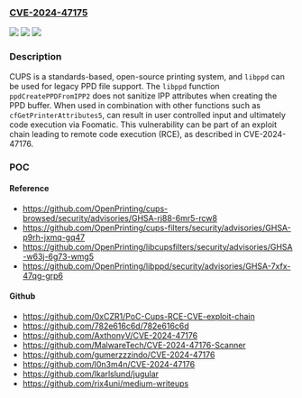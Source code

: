 ### [CVE-2024-47175](https://cve.mitre.org/cgi-bin/cvename.cgi?name=CVE-2024-47175)
![](https://img.shields.io/static/v1?label=Product&message=libppd&color=blue)
![](https://img.shields.io/static/v1?label=Version&message=%3D%20%3C%3D%202.1b1%20&color=brighgreen)
![](https://img.shields.io/static/v1?label=Vulnerability&message=CWE-20%3A%20Improper%20Input%20Validation&color=brighgreen)

### Description

CUPS is a standards-based, open-source printing system, and `libppd` can be used for legacy PPD file support. The `libppd` function `ppdCreatePPDFromIPP2` does not sanitize IPP attributes when creating the PPD buffer. When used in combination with other functions such as `cfGetPrinterAttributes5`, can result in user controlled input and ultimately code execution via Foomatic. This vulnerability can be part of an exploit chain leading to remote code execution (RCE), as described in CVE-2024-47176.

### POC

#### Reference
- https://github.com/OpenPrinting/cups-browsed/security/advisories/GHSA-rj88-6mr5-rcw8
- https://github.com/OpenPrinting/cups-filters/security/advisories/GHSA-p9rh-jxmq-gq47
- https://github.com/OpenPrinting/libcupsfilters/security/advisories/GHSA-w63j-6g73-wmg5
- https://github.com/OpenPrinting/libppd/security/advisories/GHSA-7xfx-47qg-grp6

#### Github
- https://github.com/0xCZR1/PoC-Cups-RCE-CVE-exploit-chain
- https://github.com/782e616c6d/782e616c6d
- https://github.com/AxthonyV/CVE-2024-47176
- https://github.com/MalwareTech/CVE-2024-47176-Scanner
- https://github.com/gumerzzzindo/CVE-2024-47176
- https://github.com/l0n3m4n/CVE-2024-47176
- https://github.com/lkarlslund/jugular
- https://github.com/rix4uni/medium-writeups


